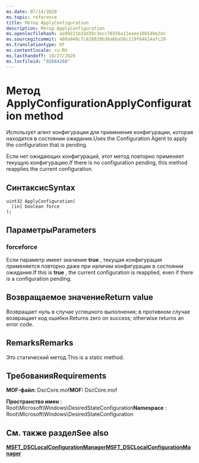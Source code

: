 ```yaml
---
ms.date: 07/14/2020
ms.topic: reference
title: Метод ApplyConfiguration
description: Метод ApplyConfiguration
ms.openlocfilehash: aa99221b33d39c3ecc70156a11eaee10b540e2dc
ms.sourcegitcommit: 488a940c7c828820b36a6ba56c119f64614afc29
ms.translationtype: HT
ms.contentlocale: ru-RU
ms.lasthandoff: 10/27/2020
ms.locfileid: "92664268"
---
```

# <a name="applyconfiguration-method"></a><span data-ttu-id="49294-103">Метод ApplyConfiguration</span><span class="sxs-lookup"><span data-stu-id="49294-103">ApplyConfiguration method</span></span>

<span data-ttu-id="49294-104">Использует агент конфигурации для применения конфигурации, которая находится в состоянии ожидания.</span><span class="sxs-lookup"><span data-stu-id="49294-104">Uses the Configuration Agent to apply the configuration that is pending.</span></span>

<span data-ttu-id="49294-105">Если нет ожидающих конфигураций, этот метод повторно применяет текущую конфигурацию.</span><span class="sxs-lookup"><span data-stu-id="49294-105">If there is no configuration pending, this method reapplies the current configuration.</span></span>

## <a name="syntax"></a><span data-ttu-id="49294-106">Синтаксис</span><span class="sxs-lookup"><span data-stu-id="49294-106">Syntax</span></span>

```mof
uint32 ApplyConfiguration(
  [in] boolean force
);
```

## <a name="parameters"></a><span data-ttu-id="49294-107">Параметры</span><span class="sxs-lookup"><span data-stu-id="49294-107">Parameters</span></span>

### <a name="force"></a><span data-ttu-id="49294-108">force</span><span class="sxs-lookup"><span data-stu-id="49294-108">force</span></span>

<span data-ttu-id="49294-109">Если параметр имеет значение **true** , текущая конфигурация применяется повторно даже при наличии конфигурации в состоянии ожидания.</span><span class="sxs-lookup"><span data-stu-id="49294-109">If this is **true** , the current configuration is reapplied, even if there is a configuration pending.</span></span>

## <a name="return-value"></a><span data-ttu-id="49294-110">Возвращаемое значение</span><span class="sxs-lookup"><span data-stu-id="49294-110">Return value</span></span>

<span data-ttu-id="49294-111">Возвращает нуль в случае успешного выполнения; в противном случае возвращает код ошибки.</span><span class="sxs-lookup"><span data-stu-id="49294-111">Returns zero on success; otherwise returns an error code.</span></span>

## <a name="remarks"></a><span data-ttu-id="49294-112">Remarks</span><span class="sxs-lookup"><span data-stu-id="49294-112">Remarks</span></span>

<span data-ttu-id="49294-113">Это статический метод.</span><span class="sxs-lookup"><span data-stu-id="49294-113">This is a static method.</span></span>

## <a name="requirements"></a><span data-ttu-id="49294-114">Требования</span><span class="sxs-lookup"><span data-stu-id="49294-114">Requirements</span></span>

<span data-ttu-id="49294-115">**MOF-файл:** DscCore.mof</span><span class="sxs-lookup"><span data-stu-id="49294-115">**MOF:** DscCore.mof</span></span>

<span data-ttu-id="49294-116">**Пространство имен** : Root\Microsoft\Windows\DesiredStateConfiguration</span><span class="sxs-lookup"><span data-stu-id="49294-116">**Namespace** : Root\Microsoft\Windows\DesiredStateConfiguration</span></span>

## <a name="see-also"></a><span data-ttu-id="49294-117">См. также раздел</span><span class="sxs-lookup"><span data-stu-id="49294-117">See also</span></span>

[<span data-ttu-id="49294-118">**MSFT_DSCLocalConfigurationManager**</span><span class="sxs-lookup"><span data-stu-id="49294-118">**MSFT_DSCLocalConfigurationManager**</span></span>](msft-dsclocalconfigurationmanager.md)
